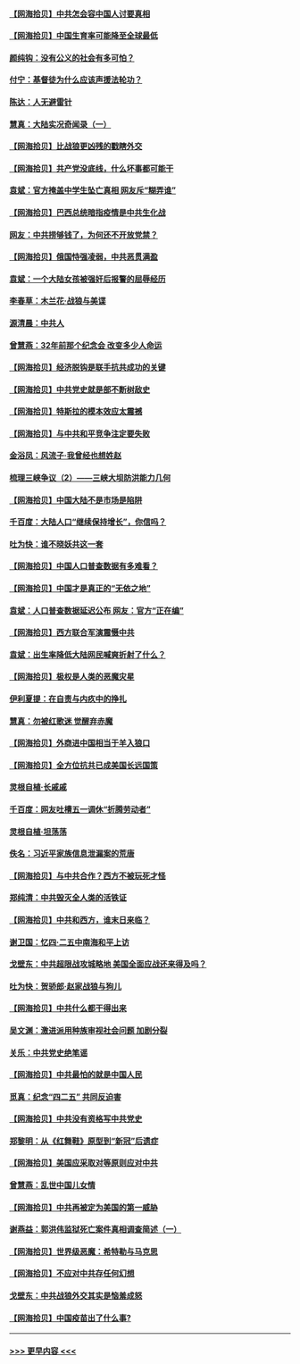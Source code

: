 #### [【网海拾贝】中共怎会容中国人讨要真相](../pages/nsc993/n12952161.md?t=05160302) 
#### [【网海拾贝】中国生育率可能降至全球最低](../pages/nsc993/n12948793.md?t=05160302) 
#### [颜纯钩：没有公义的社会有多可怕？](../pages/nsc993/n12947626.md?t=05160302) 
#### [付宁：基督徒为什么应该声援法轮功？](../pages/nsc993/n12947233.md?t=05160302) 
#### [陈达：人无避雷针](../pages/nsc993/n12947098.md?t=05160302) 
#### [慧真：大陆实况奇闻录（一）](../pages/nsc993/n12945811.md?t=05160302) 
#### [【网海拾贝】比战狼更凶残的戳瞎外交](../pages/nsc993/n12945717.md?t=05160302) 
#### [【网海拾贝】共产党没底线，什么坏事都可能干](../pages/nsc993/n12942090.md?t=05160302) 
#### [袁斌：官方掩盖中学生坠亡真相 网友斥“糊弄谁”](../pages/nsc993/n12942029.md?t=05160302) 
#### [【网海拾贝】巴西总统暗指疫情是中共生化战](../pages/nsc993/n12938999.md?t=05160302) 
#### [网友：中共捞够钱了，为何还不开放党禁？](../pages/nsc993/n12938952.md?t=05160302) 
#### [【网海拾贝】俄国恃强凌弱，中共恶贯满盈](../pages/nsc993/n12936626.md?t=05160302) 
#### [袁斌：一个大陆女孩被强奸后报警的屈辱经历](../pages/nsc993/n12936547.md?t=05160302) 
#### [李春草：木兰花·战狼与美谍](../pages/nsc993/n12935995.md?t=05160302) 
#### [源清晨：中共人](../pages/nsc993/n12935589.md?t=05160302) 
#### [曾慧燕：32年前那个纪念会 改变多少人命运](../pages/nsc993/n12934233.md?t=05160302) 
#### [【网海拾贝】经济脱钩是联手抗共成功的关键](../pages/nsc993/n12934176.md?t=05160302) 
#### [【网海拾贝】中共党史就是部不断树敌史](../pages/nsc993/n12932844.md?t=05160302) 
#### [【网海拾贝】特斯拉的模本效应太震撼](../pages/nsc993/n12925626.md?t=05160302) 
#### [【网海拾贝】与中共和平竞争注定要失败](../pages/nsc993/n12923326.md?t=05160302) 
#### [金浴凤：风流子‧我曾经也想姓赵](../pages/nsc993/n12920911.md?t=05160302) 
#### [梳理三峡争议（2）——三峡大坝防洪能力几何](../pages/nsc993/n12920173.md?t=05160302) 
#### [【网海拾贝】中国大陆不是市场是陷阱](../pages/nsc993/n12920143.md?t=05160302) 
#### [千百度：大陆人口“继续保持增长”，你信吗？](../pages/nsc993/n12918946.md?t=05160302) 
#### [吐为快：谁不晓妖共这一套](../pages/nsc993/n12918941.md?t=05160302) 
#### [【网海拾贝】中国人口普查数据有多难看？](../pages/nsc993/n12917822.md?t=05160302) 
#### [【网海拾贝】中国才是真正的“无依之地”](../pages/nsc993/n12915845.md?t=05160302) 
#### [袁斌：人口普查数据延迟公布 网友：官方“正在编”](../pages/nsc993/n12915748.md?t=05160302) 
#### [【网海拾贝】西方联合军演震慑中共](../pages/nsc993/n12913466.md?t=05160302) 
#### [袁斌：出生率降低大陆网民喊爽折射了什么？](../pages/nsc993/n12913365.md?t=05160302) 
#### [【网海拾贝】极权是人类的恶魔灾星](../pages/nsc993/n12910697.md?t=05160302) 
#### [伊利夏提：在自责与内疚中的挣扎](../pages/nsc993/n12910493.md?t=05160302) 
#### [慧真：勿被红歌迷 觉醒弃赤魔](../pages/nsc993/n12910485.md?t=05160302) 
#### [【网海拾贝】外商进中国相当于羊入狼口](../pages/nsc993/n12908274.md?t=05160302) 
#### [【网海拾贝】全方位抗共已成美国长远国策](../pages/nsc993/n12906878.md?t=05160302) 
#### [灵根自植‧长戚戚](../pages/nsc993/n12905585.md?t=05160302) 
#### [千百度：网友吐槽五一调休“折腾劳动者”](../pages/nsc993/n12905934.md?t=05160302) 
#### [灵根自植‧坦荡荡](../pages/nsc993/n12905562.md?t=05160302) 
#### [佚名：习近平家族信息泄漏案的荒唐](../pages/nsc993/n12904705.md?t=05160302) 
#### [【网海拾贝】与中共合作？西方不被玩死才怪](../pages/nsc993/n12903873.md?t=05160302) 
#### [郑纯清：中共毁灭全人类的活铁证](../pages/nsc993/n12903785.md?t=05160302) 
#### [【网海拾贝】中共和西方，谁末日来临？](../pages/nsc993/n12903482.md?t=05160302) 
#### [谢卫国：忆四‧二五中南海和平上访](../pages/nsc993/n12902192.md?t=05160302) 
#### [戈壁东：中共超限战攻城略地 美国全面应战还来得及吗？](../pages/nsc993/n12902297.md?t=05160302) 
#### [吐为快：贺骄郎‧赵家战狼与狗儿](../pages/nsc993/n12902280.md?t=05160302) 
#### [【网海拾贝】中共什么都干得出来](../pages/nsc993/n12897500.md?t=05160302) 
#### [吴文渊：激进派用种族审视社会问题 加剧分裂](../pages/nsc993/n12893881.md?t=05160302) 
#### [关乐：中共党史绝笔谣](../pages/nsc993/n12897270.md?t=05160302) 
#### [【网海拾贝】中共最怕的就是中国人民](../pages/nsc993/n12894705.md?t=05160302) 
#### [觅真：纪念“四二五” 共同反迫害](../pages/nsc993/n12894553.md?t=05160302) 
#### [【网海拾贝】中共没有资格写中共党史](../pages/nsc993/n12892231.md?t=05160302) 
#### [郑黎明：从《红舞鞋》原型到“新冠”后遗症](../pages/nsc993/n12890469.md?t=05160302) 
#### [【网海拾贝】美国应采取对等原则应对中共](../pages/nsc993/n12889176.md?t=05160302) 
#### [曾慧燕：乱世中国儿女情](../pages/nsc993/n12887931.md?t=05160302) 
#### [【网海拾贝】中共再被定为美国的第一威胁](../pages/nsc993/n12887580.md?t=05160302) 
#### [谢燕益：郭洪伟监狱死亡案件真相调查简述（一）](../pages/nsc993/n12885648.md?t=05160302) 
#### [【网海拾贝】世界级恶魔：希特勒与马克思](../pages/nsc993/n12884062.md?t=05160302) 
#### [【网海拾贝】不应对中共存任何幻想](../pages/nsc993/n12881460.md?t=05160302) 
#### [戈壁东：中共战狼外交其实是恼羞成怒](../pages/nsc993/n12880392.md?t=05160302) 
#### [【网海拾贝】中国疫苗出了什么事?](../pages/nsc993/n12879124.md?t=05160302) 

----
#### [ >>> 更早内容 <<< ](../indexes/nsc993-earlier.md)
